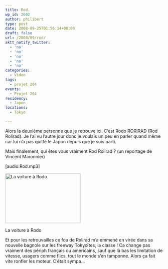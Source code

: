 ```yaml
---
title: Rod.
wp_id: 2602
author: philibert
type: post
date: 2008-09-25T01:56:14+00:00
draft: false
url: /2008/09/rod/
aktt_notify_twitter:
  - 'no'
  - 'no'
  - 'no'
  - 'no'
  - 'no'
categories:
  - Video
tags:
  - projet 204
events:
  - Projet 204
residency:
  - Japon
locations:
  - Tokyo

---
```

Alors la deuxième personne que je retrouve ici. C&rsquo;est Rodo RORIRAD (Rod Rolirad). Je l&rsquo;ai vu l&rsquo;autre jour donc je voulais un peu en parler quand même car lui n&rsquo;a pas quitté le Japon depuis que je suis parti.
  
Mais finalement, qui êtes vous vraiment Rod Rolirad ? (un reportage de Vincent Maronnier)
  
[audio:Rod.mp3]

<div id="attachment_213" class="wp-caption " style="max-width: 240px">
  <a href="{{< aws >}}/uploads/rodscar.jpg"><img class="size-medium wp-image-213 " title="rodscar" src="{{< aws >}}/uploads/rodscar.jpg" alt="La voiture à Rodo" width="240" height="159" /></a>
  
  <p class="wp-caption-text">
    La voiture à Rodo
  </p>
</div>

Et pour les retrouvailles ce fou de Rolirad m&rsquo;a emmené en virée dans sa nouvelle bagnole sur les freeway Tokyoïtes, la classe ! Ca change pas vraiment des périph français ou américains, sauf que là bas les limitation de vitesse, usagers comme flics, tout le monde s&rsquo;en tamponne. Alors ça fait vite ronfler les moteur. C&rsquo;était sympa&#8230;